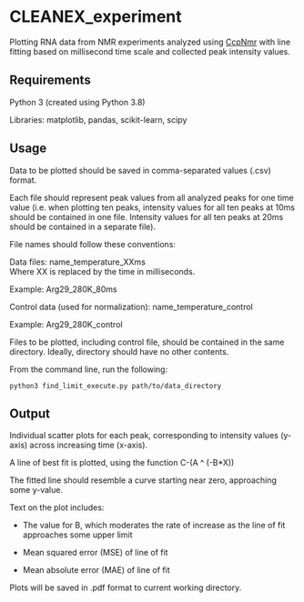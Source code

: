 # CLEANEX_experiment
Plotting RNA data from NMR experiments analyzed using [CcpNmr](www.ccpn.ac.uk) with line fitting based on millisecond time scale and collected peak 
intensity values.

## Requirements
Python 3 (created using Python 3.8)

Libraries: matplotlib, pandas, scikit-learn, scipy

## Usage
Data to be plotted should be saved in comma-separated values (.csv) format.

Each file should represent peak values from all analyzed peaks for one time value (i.e. when plotting ten peaks, intensity values for all ten peaks
at 10ms should be contained in one file. Intensity values for all ten peaks at 20ms should be contained in a separate file).

File names should follow these conventions:

Data files:
name_temperature_XXms  
Where XX is replaced by the time in milliseconds.

Example: Arg29_280K_80ms

Control data (used for normalization):
name_temperature_control

Example: Arg29_280K_control

Files to be plotted, including control file, should be contained in the same directory. Ideally, directory should have no other contents.

From the command line, run the following:

`python3 find_limit_execute.py path/to/data_directory`

## Output
Individual scatter plots for each peak, corresponding to intensity values (y-axis) across increasing time (x-axis).

A line of best fit is plotted, using the function C-(A ^ (-B*X))

The fitted line should resemble a curve starting near zero, approaching some y-value.

Text on the plot includes:

- The value for B, which moderates the rate of increase as the line of fit approaches some upper limit

- Mean squared error (MSE) of line of fit

- Mean absolute error (MAE) of line of fit

Plots will be saved in .pdf format to current working directory.
